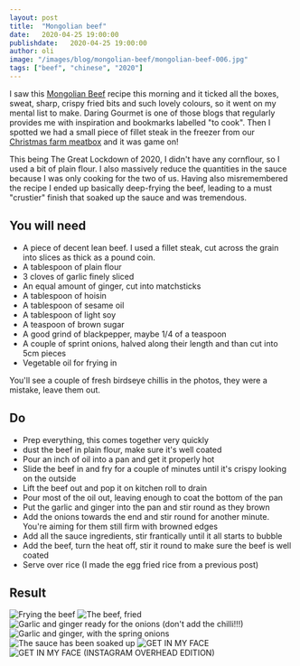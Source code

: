 ```yaml
---
layout: post
title:  "Mongolian beef"
date:   2020-04-25 19:00:00
publishdate:   2020-04-25 19:00:00
author: oli
image: "/images/blog/mongolian-beef/mongolian-beef-006.jpg"
tags: ["beef", "chinese", "2020"]
---
```


I saw this [Mongolian Beef](https://www.daringgourmet.com/mongolian-beef/) recipe this morning and it ticked all the boxes, sweat, sharp, crispy fried bits and such lovely colours, so it went on my mental list to make.  Daring Gourmet is one of those blogs that regularly provides me with inspiration and bookmarks labelled "to cook".  Then I spotted we had a small piece of fillet steak in the freezer from our [Christmas farm meatbox](https://www.thechristmasfarm.co.uk/) and it was game on!

This being The Great Lockdown of 2020, I didn't have any cornflour, so I used a bit of plain flour.  I also massively reduce the quantities in the sauce because I was only cooking for the two of us.  Having also misremembered the recipe I ended up basically deep-frying the beef, leading to a must "crustier" finish that soaked up the sauce and was tremendous.

## You will need

* A piece of decent lean beef.  I used a fillet steak, cut across the grain into slices as thick as a pound coin.
* A tablespoon of plain flour
* 3 cloves of garlic finely sliced
* An equal amount of ginger, cut into matchsticks
* A tablespoon of hoisin
* A tablespoon of sesame oil
* A tablespoon of light soy
* A teaspoon of brown sugar
* A good grind of blackpepper, maybe 1/4 of a teaspoon
* A couple of sprint onions, halved along their length and than cut into 5cm pieces
* Vegetable oil for frying in

You'll see a couple of fresh birdseye chillis in the photos, they were a mistake, leave them out.


## Do

* Prep everything, this comes together very quickly
* dust the beef in plain flour, make sure it's well coated
* Pour an inch of oil into a pan and get it properly hot
* Slide the beef in and fry for a couple of minutes until it's crispy looking on the outside
* Lift the beef out and pop it on kitchen roll to drain
* Pour most of the oil out, leaving enough to coat the bottom of the pan
* Put the garlic and ginger into the pan and stir round as they brown
* Add the onions towards the end and stir round for another minute.  You're aiming for them still firm with browned edges
* Add all the sauce ingredients, stir frantically until it all starts to bubble
* Add the beef, turn the heat off, stir it round to make sure the beef is well coated
* Serve over rice (I made the egg fried rice from a previous post)


## Result


![Frying the beef](/images/blog/mongolian-beef/mongolian-beef-001.jpg)
![The beef, fried](/images/blog/mongolian-beef/mongolian-beef-002.jpg)
![Garlic and ginger ready for the onions (don't add the chilli!!!)](/images/blog/mongolian-beef/mongolian-beef-003.jpg)
![Garlic and ginger, with the spring onions](/images/blog/mongolian-beef/mongolian-beef-004.jpg)
![The sauce has been soaked up](/images/blog/mongolian-beef/mongolian-beef-005.jpg)
![GET IN MY FACE](/images/blog/mongolian-beef/mongolian-beef-006.jpg)
![GET IN MY FACE (INSTAGRAM OVERHEAD EDITION)](/images/blog/mongolian-beef/mongolian-beef-007.jpg)
